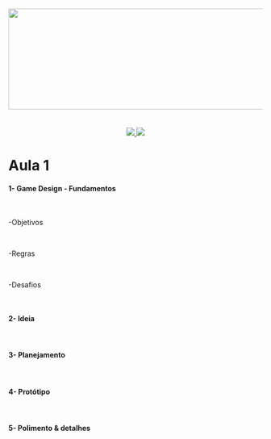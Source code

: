 <h3 align="center">
    <img height="200px" width="1000px" src="https://i.imgur.com/Hjv9nzC.png">
    <br><br>
</h3>
<p align="center">
  <a href="http://triboindie.com.br/">
    <img src="https://img.shields.io/badge/Made--by-TriboIndie-red">
  </a>
  <a>
  <img src="https://img.shields.io/github/license/WillianSz/TriboIndie-GameDev">
</p>
  
# Aula 1
<h4> 1- Game Design - Fundamentos </h4>
<br>
 <p> -Objetivos </p>
  <br>
<p>  -Regras </p>
  <br>
<p>  -Desafios </p>
<br>

<h4> 2- Ideia </h4>
<br>
<h4> 3- Planejamento </h4>
<br>
<h4> 4- Protótipo </h4>
<br>
<h4> 5- Polimento & detalhes </h4>
<br>

